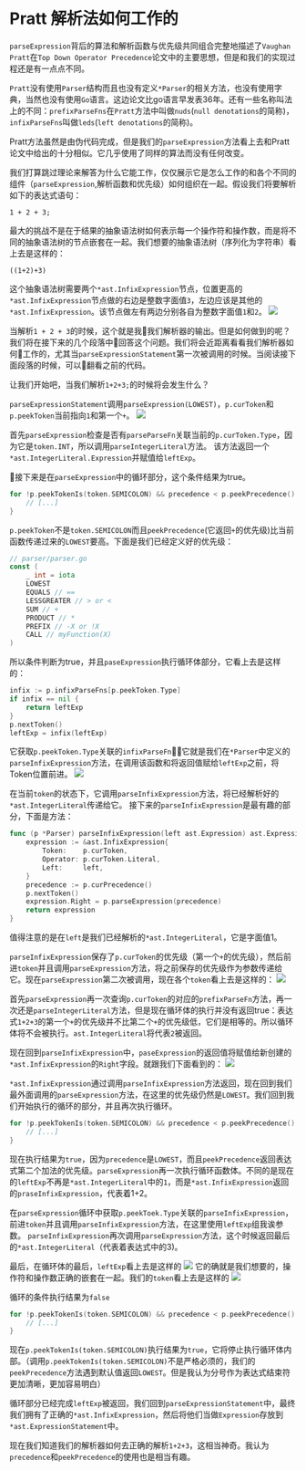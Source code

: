 # Pratt 解析法如何工作的

`parseExpression`背后的算法和解析函数与优先级共同组合完整地描述了`Vaughan Pratt`在`Top Down Operator Precedence`论文中的主要思想，但是和我们的实现过程还是有一点点不同。

`Pratt`没有使用`Parser`结构而且也没有定义`*Parser`的相关方法，也没有使用字典，当然也没有使用`Go`语言。这边论文比go语言早发表36年。还有一些名称叫法上的不同：`prefixParseFns`在`Pratt`方法中叫做`nuds`(`null denotations`的简称)，`infixParseFns`叫做`leds`(`left denotations`的简称)。

Pratt方法虽然是由伪代码完成，但是我们的`parseExpression`方法看上去和Pratt论文中给出的十分相似。它几乎使用了同样的算法而没有任何改变。

我们打算跳过理论来解答为什么它能工作，仅仅展示它是怎么工作的和各个不同的组件（`parseExpression`,解析函数和优先级）如何组织在一起。假设我们将要解析如下的表达式语句：
```
1 + 2 + 3;
```
最大的挑战不是在于结果的抽象语法树如何表示每一个操作符和操作数，而是将不同的抽象语法树的节点嵌套在一起。我们想要的抽象语法树（序列化为字符串）看上去是这样的：
```
((1+2)+3)
```
这个抽象语法树需要两个`*ast.InfixExpression`节点，位置更高的`*ast.InfixExpression`节点做的右边是整数字面值`3`，左边应该是其他的`*ast.InfixExpression`。该节点做左有两边分别各自为整数字面值`1`和`2`。
![](../figures/ast4.png)

当解析`1 + 2 + 3`的时候，这个就是我我们解析器的输出。但是如何做到的呢？我们将在接下来的几个段落中回答这个问题。我们将会近距离看看我们解析器如何工作的，尤其当`parseExpressionStatement`第一次被调用的时候。当阅读接下面段落的时候，可以翻看之前的代码。

让我们开始吧，当我们解析`1+2+3;`的时候将会发生什么？

`parseExpressionStatement`调用`parseExpression(LOWEST)`，`p.curToken`和`p.peekToken`当前指向`1`和第一个`+`。
![](../figures/expression1.png)

首先`parseExpression`检查是否有`parseParseFn`关联当前的`p.curToken.Type`，因为它是`token.INT`，所以调用`parseIntegerLiteral`方法。 该方法返回一个`*ast.IntegerLiteral.Expression`并赋值给`leftExp`。

接下来是在`parseExpression`中的循环部分，这个条件结果为true。
```go
for !p.peekTokenIs(token.SEMICOLON) && precedence < p.peekPrecedence() { 
    // [...]
}
```
`p.peekToken`不是`token.SEMICOLON`而且`peekPrecedence`(它返回`+`的优先级)比当前函数传递过来的`LOWEST`要高。下面是我们已经定义好的优先级：
```go
// parser/parser.go
const (
    _ int = iota 
    LOWEST 
    EQUALS // ==
    LESSGREATER // > or <
    SUM // +
    PRODUCT // *
    PREFIX // -X or !X
    CALL // myFunction(X)
)
```
所以条件判断为true，并且`paseExpression`执行循环体部分，它看上去是这样的：
```go
infix := p.infixParseFns[p.peekToken.Type] 
if infix == nil {
    return leftExp 
}
p.nextToken()
leftExp = infix(leftExp)
```
它获取`p.peekToken.Type`关联的`infixParseFn`，它就是我们在`*Parser`中定义的`parseInfixExpression`方法，在调用该函数和将返回值赋给`leftExp`之前，将Token位置前进。
![](../figures/expression2.png)

在当前`token`的状态下，它调用`parseInfixExpression`方法，将已经解析好的`*ast.IntegerLiteral`传递给它。 接下来的`parseInfixExpression`是最有趣的部分，下面是方法：
```go
func (p *Parser) parseInfixExpression(left ast.Expression) ast.Expression {
	expression := &ast.InfixExpression{
		Token:    p.curToken,
		Operator: p.curToken.Literal,
		Left:     left,
	}
	precedence := p.curPrecedence()
	p.nextToken()
	expression.Right = p.parseExpression(precedence)
	return expression
}
```
值得注意的是在`left`是我们已经解析的`*ast.IntegerLiteral`，它是字面值1。

`parseInfixExpression`保存了`p.curToken`的优先级（第一个`+`的优先级），然后前进`token`并且调用`parseExpression`方法，将之前保存的优先级作为参数传递给它。现在`parseExpression`第二次被调用，现在各个`token`看上去是这样的：
![](../figures/expression3.png)

首先`parseExpression`再一次查询`p.curToken`的对应的`prefixParseFn`方法，再一次还是`parseIntegerLiteral`方法，但是现在循环体的执行并没有返回true：表达式`1+2+3`的第一个`+`的优先级并不比第二个`+`的优先级低，它们是相等的。所以循环体将不会被执行。`ast.IntegerLiteral`将代表`2`被返回。

现在回到`parseInfixExpression`中，`paseExpression`的返回值将赋值给新创建的`*ast.InfixExpression`的`Right`字段。就跟我们下面看到的：
![](../figures/ast2.png)

`*ast.InfixExpression`通过调用`parseInfixExpression`方法返回，现在回到我们最外面调用的`parseExpression`方法，在这里的优先级仍然是`LOWEST`。我们回到我们开始执行的循环的部分，并且再次执行循环。
```go
for !p.peekTokenIs(token.SEMICOLON) && precedence < p.peekPrecedence() { 
    // [...]
}
```
现在执行结果为`true`，因为`precedence`是`LOWEST`，而且`peekPrecedence`返回表达式第二个加法的优先级。`parseExpression`再一次执行循环函数体。不同的是现在的`leftExp`不再是`*ast.IntegerLiteral`中的`1`，而是`*ast.InfixExpression`返回的`praseInfixExpression`，代表着1+2。

在`parseExpression`循环中获取`p.peekToek.Type`关联的`parseInfixExpression`，前进`token`并且调用`parseInfixExpression`方法，在这里使用`leftExp`组我诶参数。 `parseInfixExpression`再次调用`parseExpression`方法，这个时候返回最后的`*ast.IntegerLiteral`（代表着表达式中的3)。

最后，在循环体的最后，`leftExp`看上去是这样的
![](../figures/ast3.png)
它的确就是我们想要的，操作符和操作数正确的嵌套在一起。我们的`token`看上去是这样的
![](../figures/expression4.png)

循环的条件执行结果为`false`
```go
for !p.peekTokenIs(token.SEMICOLON) && precedence < p.peekPrecedence() { 
    // [...]
}
```
现在`p.peekTokenIs(token.SEMICOLON)`执行结果为`true`，它将停止执行循环体内部。（调用`p.peekTokenIs(token.SEMICOLON)`不是严格必须的，我们的`peekPrecedence`方法遇到默认值返回`LOWEST`。但是我认为分号作为表达式结束符更加清晰，更加容易明白）

循环部分已经完成`leftExp`被返回，我们回到`parseExpressionStatement`中，最终我们拥有了正确的`*ast.InfixExpression`，然后将他们当做`Expression`存放到`*ast.ExpressionStatement`中。

现在我们知道我们的解析器如何去正确的解析`1+2+3`，这相当神奇。我认为`precedence`和`peekPrecedence`的使用也是相当有趣。

